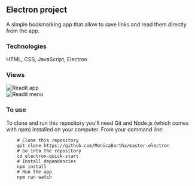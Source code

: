 ## Electron project

A simple bookmarking app that allow to save links and read
them directly from the app.

### Technologies

HTML, CSS, JavaScript, Electron

### Views

![Readit app]('readit.PNG')</br>
![Readit menu]('readit-menu.PNG')

### To use

To clone and run this repository you'll need Git and Node.js
(which comes with npm) installed on your computer. From your
command line:</br>

        # Clone this repository
        git clone https://github.com/MonicaBartha/master-electron
        # Go into the repository
        cd electron-quick-start
        # Install dependencies
        npm install
        # Run the app
        npm run watch
